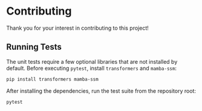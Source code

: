 # Contributing

Thank you for your interest in contributing to this project!

## Running Tests

The unit tests require a few optional libraries that are not installed by default.
Before executing `pytest`, install `transformers` and `mamba-ssm`:

```bash
pip install transformers mamba-ssm
```

After installing the dependencies, run the test suite from the repository root:

```bash
pytest
```
